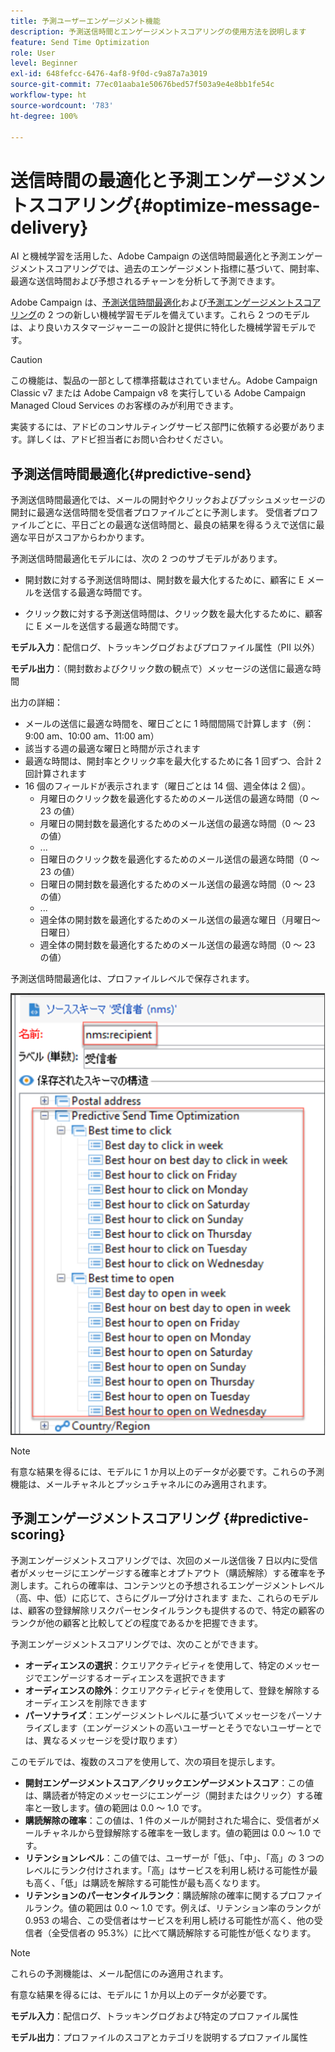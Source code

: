 ```yaml
---
title: 予測ユーザーエンゲージメント機能
description: 予測送信時間とエンゲージメントスコアリングの使用方法を説明します
feature: Send Time Optimization
role: User
level: Beginner
exl-id: 648fefcc-6476-4af8-9f0d-c9a87a7a3019
source-git-commit: 77ec01aaba1e50676bed57f503a9e4e8bb1fe54c
workflow-type: ht
source-wordcount: '783'
ht-degree: 100%

---
```


# 送信時間の最適化と予測エンゲージメントスコアリング{#optimize-message-delivery}

AI と機械学習を活用した、Adobe Campaign の送信時間最適化と予測エンゲージメントスコアリングでは、過去のエンゲージメント指標に基づいて、開封率、最適な送信時間および予想されるチャーンを分析して予測できます。

Adobe Campaign は、[予測送信時間最適化](#predictive-send)および[予測エンゲージメントスコアリング](#predictive-scoring)の 2 つの新しい機械学習モデルを備えています。これら 2 つのモデルは、より良いカスタマージャーニーの設計と提供に特化した機械学習モデルです。

>[!CAUTION]
>
>この機能は、製品の一部として標準搭載はされていません。Adobe Campaign Classic v7 または Adobe Campaign v8 を実行している Adobe Campaign Managed Cloud Services のお客様のみが利用できます。
>
>実装するには、アドビのコンサルティングサービス部門に依頼する必要があります。詳しくは、アドビ担当者にお問い合わせください。
>


## 予測送信時間最適化{#predictive-send}

予測送信時間最適化では、メールの開封やクリックおよびプッシュメッセージの開封に最適な送信時間を受信者プロファイルごとに予測します。 受信者プロファイルごとに、平日ごとの最適な送信時間と、最良の結果を得るうえで送信に最適な平日がスコアからわかります。

予測送信時間最適化モデルには、次の 2 つのサブモデルがあります。

* 開封数に対する予測送信時間は、開封数を最大化するために、顧客に E メールを送信する最適な時間です。

* クリック数に対する予測送信時間は、クリック数を最大化するために、顧客に E メールを送信する最適な時間です。


**モデル入力**：配信ログ、トラッキングログおよびプロファイル属性（PII 以外）

**モデル出力**：（開封数およびクリック数の観点で）メッセージの送信に最適な時間

出力の詳細：

* メールの送信に最適な時間を、曜日ごとに 1 時間間隔で計算します（例：9:00 am、10:00 am、11:00 am）
* 該当する週の最適な曜日と時間が示されます
* 最適な時間は、開封率とクリック率を最大化するために各 1 回ずつ、合計 2 回計算されます
* 16 個のフィールドが表示されます（曜日ごとは 14 個、週全体は 2 個）。
   * 月曜日のクリック数を最適化するためのメール送信の最適な時間（0 ～ 23 の値）
   * 月曜日の開封数を最適化するためのメール送信の最適な時間（0 ～ 23 の値）
   * ...
   * 日曜日のクリック数を最適化するためのメール送信の最適な時間（0 ～ 23 の値）
   * 日曜日の開封数を最適化するためのメール送信の最適な時間（0 ～ 23 の値）
   * ...
   * 週全体の開封数を最適化するためのメール送信の最適な曜日（月曜日～日曜日）
   * 週全体の開封数を最適化するためのメール送信の最適な時間（0 ～ 23 の値）


予測送信時間最適化は、プロファイルレベルで保存されます。

![](assets/sto-schema.png)


>[!NOTE]
>
>有意な結果を得るには、モデルに 1 か月以上のデータが必要です。これらの予測機能は、メールチャネルとプッシュチャネルにのみ適用されます。
>


## 予測エンゲージメントスコアリング {#predictive-scoring}

予測エンゲージメントスコアリングでは、次回のメール送信後 7 日以内に受信者がメッセージにエンゲージする確率とオプトアウト（購読解除）する確率を予測します。これらの確率は、コンテンツとの予想されるエンゲージメントレベル（高、中、低）に応じて、さらにグループ分けされます また、これらのモデルは、顧客の登録解除リスクパーセンタイルランクも提供するので、特定の顧客のランクが他の顧客と比較してどの程度であるかを把握できます。

予測エンゲージメントスコアリングでは、次のことができます。

* **オーディエンスの選択**：クエリアクティビティを使用して、特定のメッセージでエンゲージするオーディエンスを選択できます
* **オーディエンスの除外**：クエリアクティビティを使用して、登録を解除するオーディエンスを削除できます
* **パーソナライズ**：エンゲージメントレベルに基づいてメッセージをパーソナライズします（エンゲージメントの高いユーザーとそうでないユーザーとでは、異なるメッセージを受け取ります）

このモデルでは、複数のスコアを使用して、次の項目を提示します。

* **開封エンゲージメントスコア／クリックエンゲージメントスコア**：この値は、購読者が特定のメッセージにエンゲージ（開封またはクリック）する確率と一致します。値の範囲は 0.0 ～ 1.0 です。
* **購読解除の確率**：この値は、1 件のメールが開封された場合に、受信者がメールチャネルから登録解除する確率を一致します。値の範囲は 0.0 ～ 1.0 です。
* **リテンションレベル**：この値では、ユーザーが「低」、「中」、「高」の 3 つのレベルにランク付けされます。「高」はサービスを利用し続ける可能性が最も高く、「低」は購読を解除する可能性が最も高くなります。
* **リテンションのパーセンタイルランク**：購読解除の確率に関するプロファイルランク。値の範囲は 0.0 ～ 1.0 です。例えば、リテンション率のランクが 0.953 の場合、この受信者はサービスを利用し続ける可能性が高く、他の受信者（全受信者の 95.3%）に比べて購読解除する可能性が低くなります。

>[!NOTE]
>
>これらの予測機能は、メール配信にのみ適用されます。
>
>有意な結果を得るには、モデルに 1 か月以上のデータが必要です。

**モデル入力**：配信ログ、トラッキングログおよび特定のプロファイル属性

**モデル出力**：プロファイルのスコアとカテゴリを説明するプロファイル属性
